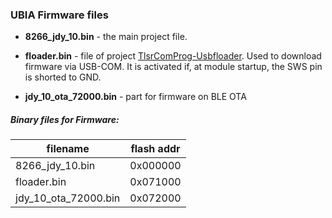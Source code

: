 ### UBIA Firmware files

* **8266_jdy_10.bin** - the main project file.

* **floader.bin** - file of project [TlsrComProg-Usbfloader](https://github.com/pvvx/TlsrComProg/tree/master/Usbfloader).
Used to download firmware via USB-COM.
It is activated if, at module startup, the SWS pin is shorted to GND.

* **jdy_10_ota_72000.bin** - part for firmware on BLE OTA

##### Binary files for Firmware:

| filename  | flash addr  |
| ------------ | ------------ |
| 8266_jdy_10.bin  |  0x000000 |
| floader.bin  | 0x071000  |
| jdy_10_ota_72000.bin  | 0x072000  |
